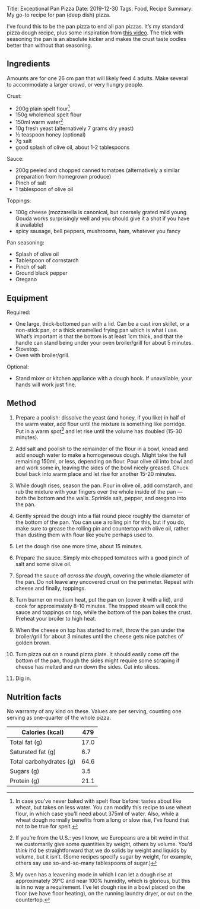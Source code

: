 Title: Exceptional Pan Pizza
Date: 2019-12-30
Tags: Food, Recipe
Summary: My go-to recipe for pan (deep dish) pizza.

I’ve found this to be the pan pizza to end all pan pizzas. It’s my
standard pizza dough recipe, plus some inspiration from [this
video](https://youtu.be/uYxB4QBlrx4). The trick with seasoning the pan
is an absolute kicker and makes the crust taste oodles better than
without that seasoning.

## Ingredients

Amounts are for one 26 cm pan that will likely feed 4 adults. Make
several to accommodate a larger crowd, or very hungry people.

Crust:

* 200g plain spelt flour[^1]
* 150g wholemeal spelt flour
* 150ml warm water[^2]
* 10g fresh yeast (alternatively 7 grams dry yeast)
* ½ teaspoon honey (optional)
* 7g salt
* good splash of olive oil, about 1-2 tablespoons

Sauce:

* 200g peeled and chopped canned tomatoes (alternatively a similar
  preparation from homegrown produce)
* Pinch of salt
* 1 tablespoon of olive oil

Toppings:

* 100g cheese (mozzarella is canonical, but coarsely grated mild young
  Gouda works surprisingly well and you should give it a shot if you
  have it available)
* spicy sausage, bell peppers, mushrooms, ham, whatever you fancy

Pan seasoning:

* Splash of olive oil
* Tablespoon of cornstarch
* Pinch of salt
* Ground black pepper
* Oregano


## Equipment

Required:

* One large, thick-bottomed pan with a lid. Can be a cast iron
  skillet, or a non-stick pan, or a thick enamelled frying pan which
  is what I use. What’s important is that the bottom is at least 1cm
  thick, and that the handle can stand being under your oven
  broiler/grill for about 5 minutes.
* Stovetop.
* Oven with broiler/grill.

Optional:

* Stand mixer or kitchen appliance with a dough hook. If
  unavailable, your hands will work just fine.


## Method

1. Prepare a poolish: dissolve the yeast (and honey, if you like) in
   half of the warm water, add flour until the mixture is something
   like porridge. Put in a warm spot[^3] and let rise until the volume has
   doubled (15-30 minutes).

2. Add salt and poolish to the remainder of the flour in a bowl, knead
   and add enough water to make a homogeneous dough. Might take the
   full remaining 150ml, or less, depending on flour. Pour olive oil
   into bowl and and work some in, leaving the sides of the bowl
   nicely greased. Chuck bowl back into warm place and let rise for
   another 15-20 minutes.

3. While dough rises, season the pan. Pour in olive oil, add
   cornstarch, and rub the mixture with your fingers over the whole
   inside of the pan — both the bottom and the walls.  Sprinkle salt,
   pepper, and oregano into the pan.
   
4. Gently spread the dough into a flat round piece roughly the
   diameter of the bottom of the pan. You can use a rolling pin for
   this, but if you do, make sure to grease the rolling pin and
   countertop with olive oil, rather than dusting them with flour like
   you’re perhaps used to.

5. Let the dough rise one more time, about 15 minutes.

6. Prepare the sauce. Simply mix chopped tomatoes with a good pinch of
   salt and some olive oil.

7. Spread the sauce *all across the dough*, covering the whole
   diameter of the pan. Do not leave any uncovered crust on the
   perimeter. Repeat with cheese and finally, toppings.

8. Turn burner on medium heat, put the pan on (cover it with a lid),
   and cook for approximately 8-10 minutes. The trapped steam will
   cook the sauce and toppings on top, while the bottom of the pan
   bakes the crust. Preheat your broiler to high heat.

9. When the cheese on top has started to melt, throw the pan under the
   broiler/grill for about 3 minutes until the cheese gets nice
   patches of golden brown.

10. Turn pizza out on a round pizza plate. It should easily come off
    the bottom of the pan, though the sides might require some
    scraping if cheese has melted and run down the sides. Cut into
    slices.

11. Dig in.


## Nutrition facts

No warranty of any kind on these. Values are per serving, counting one
serving as one-quarter of the whole pizza.

| Calories (kcal)         | 479  |
|-------------------------|----- 
| Total fat (g)           | 17.0 |
| Saturated fat (g)       | 6.7  |
| Total carbohydrates (g) | 64.6 |
| Sugars (g)              | 3.5  |
| Protein (g)             | 21.1 |

[^1]: In case you’ve never baked with spelt flour before: tastes about
    like wheat, but takes on less water. You can modify this recipe to
    use wheat flour, in which case you’ll need about 375ml of
    water. Also, while a wheat dough normally benefits from a long or
    slow rise, I’ve found that not to be true for spelt.

[^2]: If you’re from the U.S.: yes I know, we Europeans are a bit
    weird in that we customarily give some quantities by weight,
    others by volume. You’d _think_ it’d be straightforward that we do
    solids by weight and liquids by volume, but it isn’t. (Some
    recipes specify sugar by weight, for example, others say use
    so-and-so-many tablespoons of sugar.)

[^3]: My oven has a leavening mode in which I can let a dough rise at
    approximately 39°C and near 100% humidity, which is glorious, but
    this is in no way a requirement. I’ve let dough rise in a bowl
    placed on the floor (we have floor heating), on the running
    laundry dryer, or out on the countertop.
